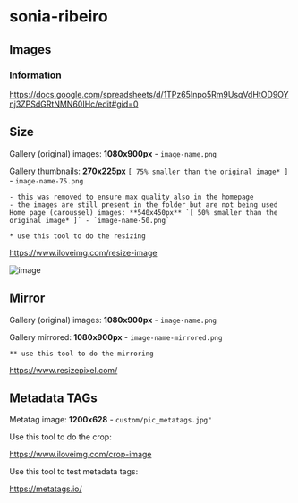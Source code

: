 # sonia-ribeiro

## Images 

### Information

https://docs.google.com/spreadsheets/d/1TPz65Inpo5Rm9UsqVdHtOD9OYnj3ZPSdGRtNMN60IHc/edit#gid=0

## Size

Gallery (original) images: **1080x900px** - `image-name.png`

Gallery thumbnails: **270x225px** `[ 75% smaller than the original image* ]` - `image-name-75.png`

```
- this was removed to ensure max quality also in the homepage
- the images are still present in the folder but are not being used
Home page (caroussel) images: **540x450px** `[ 50% smaller than the original image* ]` - `image-name-50.png`
```

`* use this tool to do the resizing`

https://www.iloveimg.com/resize-image

![image](https://user-images.githubusercontent.com/44682155/159338069-62dd62b6-592a-41ea-9b9b-1584dd882f22.png)

## Mirror

Gallery (original) images: **1080x900px** - `image-name.png`

Gallery mirrored: **1080x900px** - `image-name-mirrored.png`


`** use this tool to do the mirroring`

https://www.resizepixel.com/




## Metadata TAGs

Metatag image: **1200x628** - `custom/pic_metatags.jpg"`

Use this tool to do the crop:

https://www.iloveimg.com/crop-image

Use this tool to test metadata tags:

https://metatags.io/